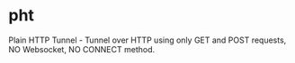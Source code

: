 # pht
Plain HTTP Tunnel - Tunnel over HTTP using only GET and POST requests, NO Websocket, NO CONNECT method.
